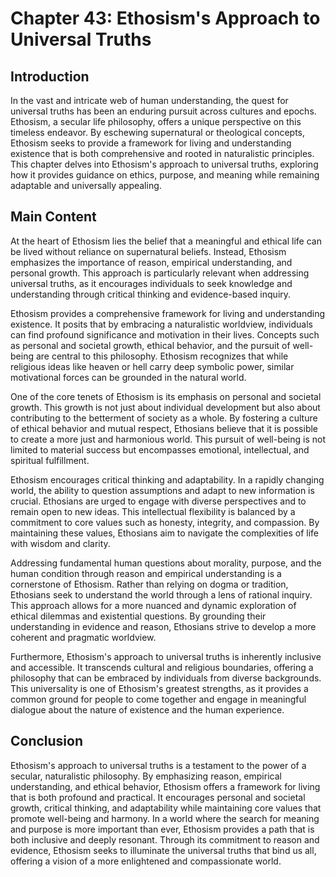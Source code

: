 # Chapter 43: Ethosism's Approach to Universal Truths

## Introduction

In the vast and intricate web of human understanding, the quest for universal truths has been an enduring pursuit across cultures and epochs. Ethosism, a secular life philosophy, offers a unique perspective on this timeless endeavor. By eschewing supernatural or theological concepts, Ethosism seeks to provide a framework for living and understanding existence that is both comprehensive and rooted in naturalistic principles. This chapter delves into Ethosism's approach to universal truths, exploring how it provides guidance on ethics, purpose, and meaning while remaining adaptable and universally appealing.

## Main Content

At the heart of Ethosism lies the belief that a meaningful and ethical life can be lived without reliance on supernatural beliefs. Instead, Ethosism emphasizes the importance of reason, empirical understanding, and personal growth. This approach is particularly relevant when addressing universal truths, as it encourages individuals to seek knowledge and understanding through critical thinking and evidence-based inquiry.

Ethosism provides a comprehensive framework for living and understanding existence. It posits that by embracing a naturalistic worldview, individuals can find profound significance and motivation in their lives. Concepts such as personal and societal growth, ethical behavior, and the pursuit of well-being are central to this philosophy. Ethosism recognizes that while religious ideas like heaven or hell carry deep symbolic power, similar motivational forces can be grounded in the natural world.

One of the core tenets of Ethosism is its emphasis on personal and societal growth. This growth is not just about individual development but also about contributing to the betterment of society as a whole. By fostering a culture of ethical behavior and mutual respect, Ethosians believe that it is possible to create a more just and harmonious world. This pursuit of well-being is not limited to material success but encompasses emotional, intellectual, and spiritual fulfillment.

Ethosism encourages critical thinking and adaptability. In a rapidly changing world, the ability to question assumptions and adapt to new information is crucial. Ethosians are urged to engage with diverse perspectives and to remain open to new ideas. This intellectual flexibility is balanced by a commitment to core values such as honesty, integrity, and compassion. By maintaining these values, Ethosians aim to navigate the complexities of life with wisdom and clarity.

Addressing fundamental human questions about morality, purpose, and the human condition through reason and empirical understanding is a cornerstone of Ethosism. Rather than relying on dogma or tradition, Ethosians seek to understand the world through a lens of rational inquiry. This approach allows for a more nuanced and dynamic exploration of ethical dilemmas and existential questions. By grounding their understanding in evidence and reason, Ethosians strive to develop a more coherent and pragmatic worldview.

Furthermore, Ethosism's approach to universal truths is inherently inclusive and accessible. It transcends cultural and religious boundaries, offering a philosophy that can be embraced by individuals from diverse backgrounds. This universality is one of Ethosism's greatest strengths, as it provides a common ground for people to come together and engage in meaningful dialogue about the nature of existence and the human experience.

## Conclusion

Ethosism's approach to universal truths is a testament to the power of a secular, naturalistic philosophy. By emphasizing reason, empirical understanding, and ethical behavior, Ethosism offers a framework for living that is both profound and practical. It encourages personal and societal growth, critical thinking, and adaptability while maintaining core values that promote well-being and harmony. In a world where the search for meaning and purpose is more important than ever, Ethosism provides a path that is both inclusive and deeply resonant. Through its commitment to reason and evidence, Ethosism seeks to illuminate the universal truths that bind us all, offering a vision of a more enlightened and compassionate world.